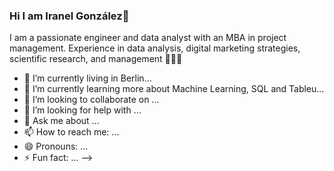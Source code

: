 ### Hi I am Iranel González👋
I am a passionate engineer and data analyst with an MBA in project management.
Experience in data analysis, digital marketing strategies, scientific research, and management
🙋🏻‍♀️


- 🔭 I’m currently living in Berlin...
- 🌱 I’m currently learning more about Machine Learning, SQL and Tableu...
- 👯 I’m looking to collaborate on ...
- 🤔 I’m looking for help with ...
- 💬 Ask me about ...
- 📫 How to reach me: ...
- 😄 Pronouns: ...
- ⚡ Fun fact: ...
-->
